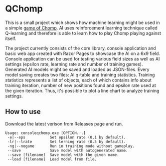 # QChomp
This is a small project which shows how machine learning might be used in a simple [game of Chomp](https://en.wikipedia.org/wiki/Chomp).
AI uses reinforcement learning technique called Q-learning and therefore is able to learn how to play Chomp playing against itself.

The project currently consists of the core library, console application and basic web app created with Razor Pages to showcase the AI on a 6x9 field.
Console application can be used for testing various field sizes as well as AI settings (epsilon rate, learning rate and number of training games).
Generated AI models might be saved and loaded as JSON-files. Every model saving creates two files: AI q-table and training statistics.
Training statistics represents a list of objects, each of which contains info about training iteration, number of new positions found and epsilon rate
used at the given iteration. Thus, it's possible to plot a line chart to analyze training settings.

## How to use
Download the latest verison from Releases page and run.
```
Usage: consoleqchomp.exe [OPTION...]
 -e|--eps           Set epsilon rate (0.1 by default).
 -lr|--lrate        Set lerning rate (0.5 by default).
 -ng|--nogame       Run in training mode without gameplay.
 --save             Save model with autogenerated name.
 --save [filename]  Save model with the given name.
 --load [filename]  Load model from file.
```